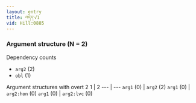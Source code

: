 ```yaml
---
layout: entry
title: འདེད་√1
vid: Hill:0885
---
```

### Argument structure (N = 2)
Dependency counts
* `arg2` (2)
* `obl` (1)


Argument structures with overt 2
1 | 2
--- | ---
`arg1` (0) | `arg2` (2)
`arg1` (0) | `arg2:hon` (0)
`arg1` (0) | `arg2:lvc` (0)
